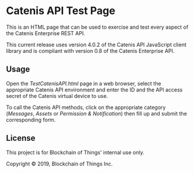 # Catenis API Test Page

This is an HTML page that can be used to exercise and test every aspect of the Catenis Enterprise REST API.

This current release uses version 4.0.2 of the Catenis API JavaScript client library and is compliant with version 0.8
 of the Catenis Enterprise API.

## Usage

Open the *TestCatenisAPI.html* page in a web browser, select the appropriate Catenis API environment and enter the ID
 and the API access secret of the Catenis virtual device to use.
 
To call the Catenis API methods, click on the appropriate category (*Messages*, *Assets* or *Permission & Notification*)
 then fill up and submit the corresponding form.
 
## License

This project is for Blockchain of Things' internal use only.

Copyright © 2019, Blockchain of Things Inc.